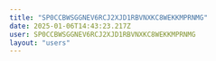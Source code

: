 ```yaml
---
title: "SP0CCBWSGGNEV6RCJ2XJD1RBVNXKC8WEKKMPRNMG"
date: 2025-01-06T14:43:23.217Z
user: SP0CCBWSGGNEV6RCJ2XJD1RBVNXKC8WEKKMPRNMG
layout: "users"
---
```

    